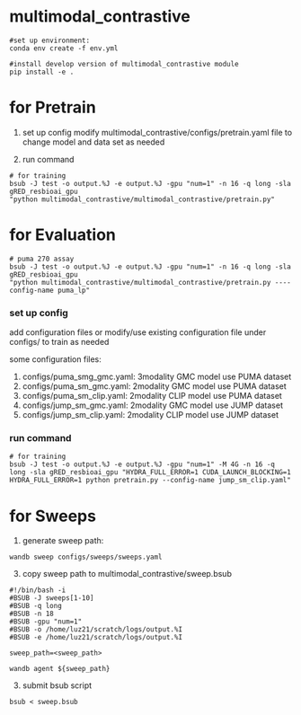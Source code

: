 # multimodal_contrastive

```
#set up environment:
conda env create -f env.yml

#install develop version of multimodal_contrastive module
pip install -e .

```


# for Pretrain

1. set up config
modify multimodal_contrastive/configs/pretrain.yaml file to change model and data set as needed

2. run command
```
# for training
bsub -J test -o output.%J -e output.%J -gpu "num=1" -n 16 -q long -sla gRED_resbioai_gpu
"python multimodal_contrastive/multimodal_contrastive/pretrain.py"
```

# for Evaluation
```
# puma 270 assay
bsub -J test -o output.%J -e output.%J -gpu "num=1" -n 16 -q long -sla gRED_resbioai_gpu
"python multimodal_contrastive/multimodal_contrastive/pretrain.py ----config-name puma_lp"
```


### set up config
add configuration files or modify/use existing configuration file under configs/ to train as needed

some configuration files:
1. configs/puma_smg_gmc.yaml: 3modality GMC model use PUMA dataset
2. configs/puma_sm_gmc.yaml: 2modality GMC model use PUMA dataset
3. configs/puma_sm_clip.yaml: 2modality CLIP model use PUMA dataset
4. configs/jump_sm_gmc.yaml: 2modality GMC model use JUMP dataset
5. configs/jump_sm_clip.yaml: 2modality CLIP model use JUMP dataset

### run command
```
# for training
bsub -J test -o output.%J -e output.%J -gpu "num=1" -M 4G -n 16 -q long -sla gRED_resbioai_gpu "HYDRA_FULL_ERROR=1 CUDA_LAUNCH_BLOCKING=1 HYDRA_FULL_ERROR=1 python pretrain.py --config-name jump_sm_clip.yaml"
```

# for Sweeps

1. generate sweep path:
```
wandb sweep configs/sweeps/sweeps.yaml
```

3. copy sweep path to multimodal_contrastive/sweep.bsub
```
#!/bin/bash -i
#BSUB -J sweeps[1-10]
#BSUB -q long
#BSUB -n 18
#BSUB -gpu "num=1"
#BSUB -o /home/luz21/scratch/logs/output.%I
#BSUB -e /home/luz21/scratch/logs/output.%I

sweep_path=<sweep_path>

wandb agent ${sweep_path}
```

3. submit bsub script
```
bsub < sweep.bsub
```


